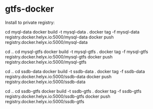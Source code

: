 # gtfs-docker


Install to private registry:

cd myql-data
docker build -t mysql-data .
docker tag -f mysql-data registry.docker.helyx.io:5000/mysql-data
docker push registry.docker.helyx.io:5000/mysql-data

cd ..
cd mysql-gtfs
docker build -t mysql-gtfs .
docker tag -f mysql-gtfs registry.docker.helyx.io:5000/mysql-gtfs
docker push registry.docker.helyx.io:5000/mysql-gtfs

cd ..
cd ssdb-data
docker build -t ssdb-data .
docker tag -f ssdb-data registry.docker.helyx.io:5000/ssdb-data
docker push registry.docker.helyx.io:5000/ssdb-data

cd ..
cd ssdb-gtfs
docker build -t ssdb-gtfs .
docker tag -f ssdb-gtfs registry.docker.helyx.io:5000/ssdb-gtfs
docker push registry.docker.helyx.io:5000/ssdb-gtfs

